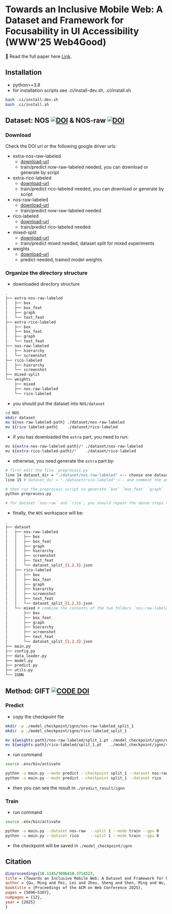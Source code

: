 # Towards an Inclusive Mobile Web: A Dataset and Framework for Focusability in UI Accessibility (WWW'25 Web4Good) 

📄 Read the full paper here [Link](https://dl.acm.org/doi/10.1145/3696410.3714523).

## Installation

- python>=3.8
- for installation scripts see .ci/install-dev.sh, .ci/install.sh

```sh
bash .ci/install-dev.sh
bash .ci/install.sh
```

## Dataset: NOS [![DOI](https://zenodo.org/badge/DOI/10.5281/zenodo.14802776.svg)](https://doi.org/10.5281/zenodo.14802776) & NOS-raw [![DOI](https://zenodo.org/badge/DOI/10.5281/zenodo.14808245.svg)](https://doi.org/10.5281/zenodo.14808244)

### Download

Check the DOI url or the following google driver urls:

- extra-nos-raw-labeled
    - [download-url](https://drive.google.com/file/d/1PGznhGlPKjEXatq0Sh3cVUuqx5beOfHF/view?usp=sharing)
    - train/predict now-raw-labeled needed, you can download or generate by script
- extra-rico-labeled
    - [download-url](https://drive.google.com/file/d/1MwuhkmBbyLtWzBKyRWf8oaVofwKu1rp5/view?usp=sharing)
    - train/predict rico-labeled needed, you can download or generate by script
- nos-raw-labeled
    - [download-url](https://drive.google.com/file/d/1L0TofPa66H98vM86beLMjswpveLjoHTT/view?usp=sharing)
    - train/predict now-raw-labeled needed
- rico-labeled
    - [download-url](https://drive.google.com/file/d/11MLqeLgibZo2jPf9UuQtJPe08aPqxNJS/view?usp=sharing)
    - train/predict rico-labeled needed
- mixed-split 
    - [download-url](https://drive.google.com/file/d/19CQATtbjdSmuMV5CF6m4rRe7mqk_uL3T/view?usp=sharing)
    - train/predict mixed needed, dataset split for mixed experiments
- weights
    - [download-url](https://drive.google.com/file/d/1zV2s5r74GLxNlwJJsUKS8o4TrAR85R0X/view?usp=sharing)
    - predict needed, trained model weights

### Organize the directory structure

- downloaded directory structure

```sh
.
├── extra-nos-raw-labeled
│   ├── box
│   ├── box_feat
│   ├── graph
│   └── text_feat
├── extra-rico-labeled
│   ├── box
│   ├── box_feat
│   ├── graph
│   └── text_feat
├── nos-raw-labeled
│   ├── hierarchy
│   └── screenshot
├── rico-labeled
│   ├── hierarchy
│   └── screenshot
├── mixed-split
└── weights
    ├── mixed
    ├── nos-raw-labeled
    └── rico-labeled
```

- you should put the dataset into `NOS/dataset`

```sh
cd NOS
mkdir dataset
mv ${nos-raw-labeled-path} ./dataset/nos-raw-labeled
mv ${rico-labeled-path}    ./dataset/rico-labeled
```

- if you has downloaded the `extra` part, you need to run:

```sh
mv ${extra-nos-raw-labeled-path}/* ./dataset/nos-raw-labeled
mv ${extra-rico-labeled-path}/*    ./dataset/rico-labeled
```

- otherwise, you need generate the `extra` part by:

```sh
# first edit the file `preprocess.py`
line 14 dataset_dir = "./dataset/nos-raw-labeled" <-- choose one dataset
line 15 # dataset_dir = "./dataset/rico-labeled" <-- and comment the another line

# then run the preprocess script to generate `box` `box_feat` `graph` `text_feat` (about 30min per dataset)
python preprocess.py

# for dataset `nos-raw` and `rico`, you should repeat the above steps twice
```

- finally, the `NOS` workspace will be:

```sh
.
├── dataset
│   ├── nos-raw-labeled
│   │   ├── box
│   │   ├── box_feat
│   │   ├── graph
│   │   ├── hierarchy
│   │   ├── screenshot
│   │   ├── text_feat
│   │   └── dataset_split_{1,2,3}.json
│   ├── rico-labeled
│   │   ├── box
│   │   ├── box_feat
│   │   ├── graph
│   │   ├── hierarchy
│   │   ├── screenshot
│   │   ├── text_feat
│   │   └── dataset_split_{1,2,3}.json
│   └── mixed # combine the contents of the two folders `nos-raw-labeled` and `rico-labeled`
│       ├── box
│       ├── box_feat
│       ├── graph
│       ├── hierarchy
│       ├── screenshot
│       ├── text_feat
│       └── dataset_split_{1,2,3}.json
├── main.py
├── config.py
├── data_loader.py
├── model.py
├── predict.py
├── utils.py
└── IGNN
```

## Method: GIFT [![CODE DOI](https://zenodo.org/badge/919884401.svg)](https://doi.org/10.5281/zenodo.14803014)

### Predict

- copy the checkpoint file

```sh
mkdir -p ./model_checkpoint/ignn/nos-raw-labeled_split_1
mkdir -p ./model_checkpoint/ignn/rico-labeled_split_1

mv ${weights-path}/nos-raw-labeled/split_1.pt ./model_checkpoint/ignn/nos-raw-labeled_split_1
mv ${weights-path}/rico-labeled/split_1.pt    ./model_checkpoint/ignn/rico-labeled_split_1
```

- run command

```sh
source .env/bin/activate

python -u main.py --mode predict --checkpoint split_1 --dataset nos-raw --split 1 --gpu 0
python -u main.py --mode predict --checkpoint split_1 --dataset rico    --split 1 --gpu 0
```

- then you can see the result in `./predict_result/ignn`

### Train

- run command

```sh
source .env/bin/activate

python -u main.py --dataset nos-raw  --split 1 --mode train --gpu 0
python -u main.py --dataset rico     --split 1 --mode train --gpu 0
```

- the checkpoint will be saved in `./model_checkpoint/ignn`

## Citation

```bibtex
@inproceedings{10.1145/3696410.3714523,
title = {Towards an Inclusive Mobile Web: A Dataset and Framework for Focusability in UI Accessibility},
author = {Gu, Ming and Pei, Lei and Zhou, Sheng and Shen, Ming and Wu, Yuxuan and Gao, Zirui and Wang, Ziwei and Shan, Shuo and Jiang, Wei and Li, Yong and Bu, Jiajun},
booktitle = {Proceedings of the ACM on Web Conference 2025},
pages = {5096–5107},
numpages = {12},
year = {2025}
}
```